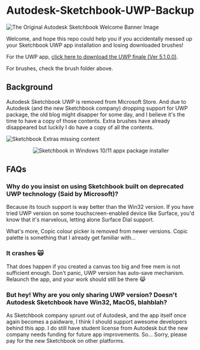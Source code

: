 # Autodesk-Sketchbook-UWP-Backup

<img src="https://github.com/Aster-the-Med-Stu/Autodesk-Sketchbook-UWP-Backup/blob/main/Banner.png" alt="The Original Autodesk Sketchbook Welcome Banner Image" background-color="white"></img>

Welcome, and hope this repo could help you if you accidentally messed up your Sketchbook UWP app installation and losing downloaded brushes!

For the UWP app, [click here to download the UWP finale (Ver 5.1.0.0)](https://github.com/Aster-the-Med-Stu/Autodesk-Sketchbook-UWP-Backup/raw/main/89006A2E.AutodeskSketchBook_5.1.0.0_x64__tf1gferkr813w.Appx).

For brushes, check the brush folder above.

## Background

Autodesk Sketchbook UWP is removed from Microsoft Store. And due to Autodesk (and the new Sketchbook company) dropping support for UWP package, the old blog might disapper for some day, and I believe it's the time to have a copy of those contents. Extra brushes have already disappeared but luckily I do have a copy of all the contents.

![Sketchbook Extras missing content](https://user-images.githubusercontent.com/32929636/144693014-ce2859ed-8fc1-4cb5-8b0f-837c8a8dfb28.png) 

<p align="center">
<img src="https://user-images.githubusercontent.com/32929636/144452822-b7d62656-5c1b-4123-9680-14f9a4f9fadf.png" alt="Sketchbook in Windows 10/11 appx package installer" background-color="white"></img>
</p>

## FAQs

### Why do you insist on using Sketchbook built on deprecated UWP technology (Said by Microsoft)?

Because its touch support is way better than the Win32 version. If you have tried UWP version on some touchscreen-enabled device like Surface, you'd know that it's marvelous, letting alone Surface Dial support.

What's more, Copic colour picker is removed from newer versions. Copic palette is something that I already get familiar with...

### It crashes 🙀

That does happen if you created a canvas too big and free mem is not sufficient enough. Don't panic, UWP version has auto-save mechanism. Relaunch the app, and your work should still be there 😹

### But hey! Why are you only sharing UWP version? Doesn't Autodesk Sketchbook have Win32, MacOS, blahblah?

As Sketchbook company sprunt out of Autodesk, and the app itself once again becomes a paidware, I think I should support awesome developers behind this app. I do still have student license from Autodesk but the new company needs funding for future app improvements. So... Sorry, please pay for the new Sketchbook on other platforms.
